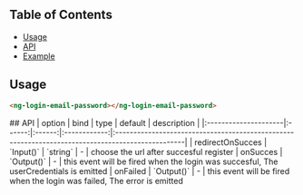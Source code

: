 ## Table of Contents
- [Usage](#usage)
- [API](#api)
- [Example](#example)

<a name="usage"/>

## Usage

```html
<ng-login-email-password></ng-login-email-password>
```

<a name="api"/>
## API
| option | bind  |  type  |   default    | description  |
|:---------------------|:------:|:------:|:------------:|:-------------------------------------------------------------------------------------------------|
| redirectOnSucces            | `Input()`  | `string` | - | choose the url after succesful register
| onSucces            | `Output()`  | - | this event will be fired when the login was succesful, The userCredentials is emitted
| onFailed            | `Output()`  | - | this event will be fired when the login was failed, The error is emitted
